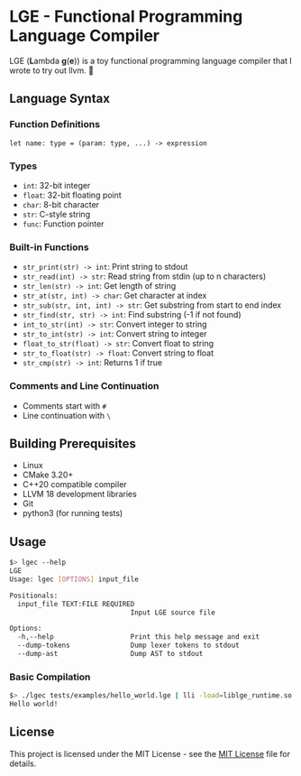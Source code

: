 # LGE - Functional Programming Language Compiler

LGE (**L**ambda **g**(**e**)) is a toy functional programming language compiler that I wrote to try out llvm. 🙂

## Language Syntax

### Function Definitions
```lge
let name: type = (param: type, ...) -> expression
```

### Types
- `int`: 32-bit integer
- `float`: 32-bit floating point
- `char`: 8-bit character
- `str`: C-style string
- `func`: Function pointer

### Built-in Functions
- `str_print(str) -> int`: Print string to stdout
- `str_read(int) -> str`: Read string from stdin (up to n characters)
- `str_len(str) -> int`: Get length of string
- `str_at(str, int) -> char`: Get character at index
- `str_sub(str, int, int) -> str`: Get substring from start to end index
- `str_find(str, str) -> int`: Find substring (-1 if not found)
- `int_to_str(int) -> str`: Convert integer to string
- `str_to_int(str) -> int`: Convert string to integer
- `float_to_str(float) -> str`: Convert float to string
- `str_to_float(str) -> float`: Convert string to float
- `str_cmp(str) -> int`: Returns 1 if true

### Comments and Line Continuation
- Comments start with `#`
- Line continuation with `\`

## Building Prerequisites

- Linux
- CMake 3.20+
- C++20 compatible compiler
- LLVM 18 development libraries
- Git
- python3 (for running tests)

## Usage

```sh
$> lgec --help
LGE
Usage: lgec [OPTIONS] input_file

Positionals:
  input_file TEXT:FILE REQUIRED
                              Input LGE source file

Options:
  -h,--help                   Print this help message and exit
  --dump-tokens               Dump lexer tokens to stdout
  --dump-ast                  Dump AST to stdout
```

### Basic Compilation
```bash
$> ./lgec tests/examples/hello_world.lge | lli -load=liblge_runtime.so
Hello world!
```

## License

This project is licensed under the MIT License - see the [MIT License](LICENSE) file for details.
